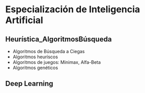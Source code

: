 # Especialización de Inteligencia Artificial
## Heurística_AlgoritmosBúsqueda

- Algoritmos de Búsqueda a Ciegas 
- Algoritmos heuríscos
- Algoritmos de juegos: Minimax, Alfa-Beta
- Algoritmos genéticos

## Deep Learning
